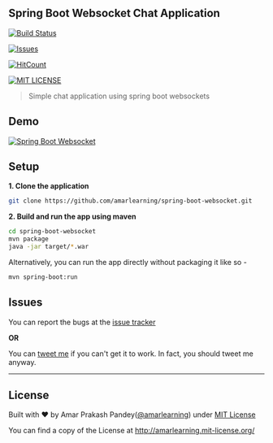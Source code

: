 ## Spring Boot Websocket Chat Application

[![Build Status](https://travis-ci.org/amarlearning/spring-boot-websocket.svg?branch=master)](https://travis-ci.org/amarlearning/spring-boot-websocket)

[![Issues](https://camo.githubusercontent.com/926d8ca67df15de5bd1abac234c0603d94f66c00/68747470733a2f2f696d672e736869656c64732e696f2f62616467652f636f6e747269627574696f6e732d77656c636f6d652d627269676874677265656e2e7376673f7374796c653d666c6174)](https://github.com/amarlearning/spring-boot-websocket/issues)

[![HitCount](http://hits.dwyl.io/amarlearning/spring-boot-websocket.svg)](http://hits.dwyl.io/amarlearning/spring-boot-websocket)

[![MIT LICENSE](https://img.shields.io/pypi/l/pyzipcode-cli.svg)](http://amarlearning.mit-license.org/)

> Simple chat application using spring boot websockets

## Demo
[![Spring Boot Websocket](https://www.amarpandey.me/img/spring-boot-websocket.png)](https://spring-ws-app.herokuapp.com/)

## Setup

**1. Clone the application**

```bash
git clone https://github.com/amarlearning/spring-boot-websocket.git
```

**2. Build and run the app using maven**

```bash
cd spring-boot-websocket
mvn package
java -jar target/*.war
```

Alternatively, you can run the app directly without packaging it like so -

```bash
mvn spring-boot:run
```

## Issues

You can report the bugs at the [issue tracker](https://github.com/amarlearning/spring-boot-websocket/issues)

**OR**

You can [tweet me](https://twitter.com/iamarpandey) if you can't get it to work. In fact, you should tweet me anyway.

***

## License

Built with ♥ by Amar Prakash Pandey([@amarlearning](http://github.com/amarlearning)) under [MIT License](http://amarlearning.mit-license.org/) 

You can find a copy of the License at http://amarlearning.mit-license.org/
